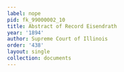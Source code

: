 ```yaml
---
label: nope
pid: fk_99000002_10
title: Abstract of Record Eisendrath
year: '1894'
author: Supreme Court of Illinois
order: '438'
layout: single
collection: documents
---
```


